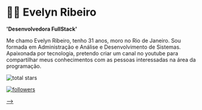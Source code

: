 # 👩‍💻 Evelyn Ribeiro 

**'Desenvolvedora FullStack'** 

Me chamo Evelyn Ribeiro, tenho 31 anos, moro no Rio de Janeiro. Sou formada em Administração e Análise e Desenvolvimento de Sistemas. Apaixonada por tecnologia, pretendo criar um canal no youtube para compartilhar meus conhecimentos com as pessoas interessadas na área da programação. 


 <img alt="total stars" title="Total stars on GitHub" src="https://custom-icon-badges.demolab.com/github/stars/evelyn-ribeiro?color=55960c&style=for-the-badge&labelColor=488207&logo=star"/></a>
  <a href="https://github.com/evelyn-ribeiro?tab=followers">


  

<img alt="followers" title="Follow me on Github" src="https://custom-icon-badges.demolab.com/github/followers/evelyn-ribeiro?color=236ad3&labelColor=1155ba&style=for-the-badge&logo=person-add&label=Follow&logoColor=white"/></a>
  <a href="https://github.com/evelyn-ribeiro/Simple-View-Counter">
   


-->
